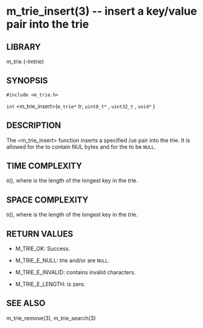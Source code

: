 m_trie_insert(3) -- insert a key/value pair into the trie 
=========================================================

## LIBRARY
m_trie (-lmtrie)

## SYNOPSIS
`#include <m_trie.h>`

`int` <m_trie_insert>(`m_trie*` *tr*, `uint8_t*` <key>, `uint32_t` <len>, `void*` <val>)

## DESCRIPTION
The <m_trie_insert> function inserts a specified <key>/<val>ue pair into the 
*tr*ie. It is allowed for the <key> to contain NUL bytes and for the <val> to
be `NULL`.

## TIME COMPLEXITY
`O`(<k>), where <k> is the length of the longest key in the *tr*ie.

## SPACE COMPLEXITY
`O`(<k>), where <k> is the length of the longest key in the *tr*ie.

## RETURN VALUES
 * M_TRIE_OK:
   Success.

 * M_TRIE_E_NULL:
   *tr*ie and/or <key> are `NULL`.

 * M_TRIE_E_INVALID:
   <key> contains invalid characters.

 * M_TRIE_E_LENGTH:
   <len> is zero.

## SEE ALSO
m_trie_remove(3), m_trie_search(3)
